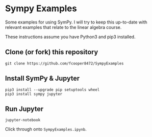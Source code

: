 # Sympy Examples

Some examples for using SymPy.
I will try to keep this up-to-date with relevant examples that relate to
the linear algebra course.

These instructions assume you have Python3 and pip3 installed.

## Clone (or fork) this repository
```
git clone https://github.com/fcooper8472/SympyExamples
```

## Install SymPy & Jupyter
```
pip3 install --upgrade pip setuptools wheel
pip3 install sympy jupyter
```

## Run Jupyter
```
jupyter-notebook
```

Click through onto `SympyExamples.ipynb`.
